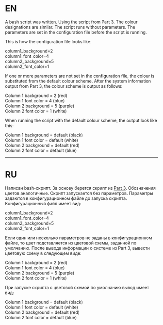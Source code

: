# EN

A bash script was written. Using the script from Part 3. The colour designations are similar. The script runs without parameters. 
The parameters are set in the configuration file before the script is running.

This is how the configuration file looks like:</br>

column1_background=2</br>
column1_font_color=4</br>
column2_background=5</br>
column2_font_color=1</br>

If one or more parameters are not set in the configuration file, the colour is substituted from the default colour scheme.
After the system information output from Part 3, the colour scheme is output as follows:</br>

Column 1 background = 2 (red)</br>
Column 1 font color = 4 (blue)</br>
Column 2 background = 5 (purple)</br>
Column 2 font color = 1 (white)</br>

When running the script with the default colour scheme, the output look like this:</br>

Column 1 background = default (black)</br>
Column 1 font color = default (white)</br>
Column 2 background = default (red)</br>
Column 2 font color = default (blue)</br>

---

# RU

Написан bash-скрипт. За основу берется скрипт из [Part 3](https://github.com/difurka/devops/tree/main/03). Обозначения цветов аналогичные.
Скрипт запускается без параметров. Параметры задаются в конфигурационном файле до запуска скрипта.
Конфигурационный файл имеет вид:</br>

column1_background=2</br>
column1_font_color=4</br>
column2_background=5</br>
column2_font_color=1</br>

Если один или несколько параметров не заданы в конфигурационном файле, то цвет подставляется из цветовой схемы, заданной по умолчанию.
После вывода информации о системе из Part 3, вывести цветовую схему в следующем виде:</br>

Column 1 background = 2 (red)</br>
Column 1 font color = 4 (blue)</br>
Column 2 background = 5 (purple)</br>
Column 2 font color = 1 (white)</br>

При запуске скрипта с цветовой схемой по умолчанию вывод имеет вид:</br>

Column 1 background = default (black)</br>
Column 1 font color = default (white)</br>
Column 2 background = default (red)</br>
Column 2 font color = default (blue)</br>
